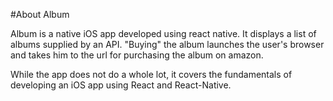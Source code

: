 #About Album

Album is a native iOS app developed using react native. It displays a list of albums supplied by an API. "Buying" the album
launches the user's browser and takes him to the url for purchasing the album on amazon.

While the app does not do a whole lot, it covers the fundamentals of developing an iOS app using React and React-Native.
